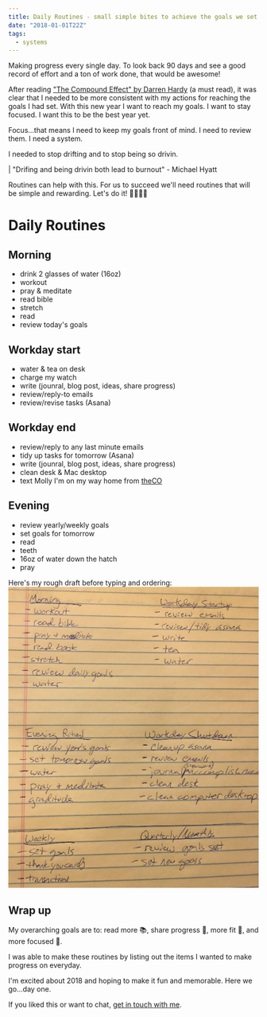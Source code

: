 ```yaml
---
title: Daily Routines - small simple bites to achieve the goals we set
date: "2018-01-01T22Z"
tags:
  - systems
---
```


Making progress every single day. To look back 90 days and see a good record of effort and a ton of work done, that would be awesome!

After reading ["The Compound Effect" by Darren Hardy](http://amzn.to/2CzeXC8) (a must read), it was clear that I needed to be more consistent with my actions for reaching the goals I had set. With this new year I want to reach my goals. I want to stay focused. I want this to be the best year yet.

Focus...that means I need to keep my goals front of mind. I need to review them. I need a system.

I needed to stop drifting and to stop being so drivin.

| "Drifing and being drivin both lead to burnout" - Michael Hyatt

Routines can help with this. For us to succeed we'll need routines that will be simple and rewarding. Let's do it! 🏃‍♂️🏃‍♀️

# Daily Routines

## Morning

- drink 2 glasses of water (16oz)
- workout
- pray &amp; meditate
- read bible
- stretch
- read
- review today's goals

## Workday start

- water & tea on desk
- charge my watch
- write (jounral, blog post, ideas, share progress)
- review/reply-to emails
- review/revise tasks (Asana)

## Workday end

- review/reply to any last minute emails
- tidy up tasks for tomorrow (Asana)
- write (jounral, blog post, ideas, share progress)
- clean desk &amp; Mac desktop
- text Molly I'm on my way home from [theCO](http://attheco.com)

## Evening

- review yearly/weekly goals
- set goals for tomorrow
- read
- teeth
- 16oz of water down the hatch
- pray

Here's my rough draft before typing and ordering:
![chance's rough rituals](./rituals.jpg)

## Wrap up

My overarching goals are to: read more 📚, share progress 🎤, more fit 💪, and more focused 👀.

I was able to make these routines by listing out the items I wanted to make progress on everyday.

I'm excited about 2018 and hoping to make it fun and memorable. Here we go...day one.

If you liked this or want to chat, [get in touch with me](https://twitter.com/Chance_Smith).
